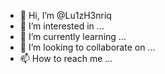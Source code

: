 - 👋 Hi, I’m @Lu1zH3nriq
- 👀 I’m interested in ...
- 🌱 I’m currently learning ...
- 💞️ I’m looking to collaborate on ...
- 📫 How to reach me ...

<!---
Lu1zH3nriq/Lu1zH3nriq is a ✨ special ✨ repository because its `README.md` (this file) appears on your GitHub profile.
You can click the Preview link to take a look at your changes.
--->

